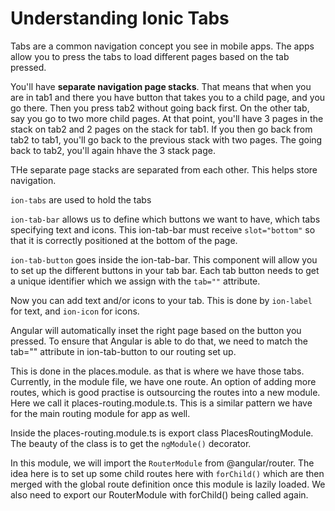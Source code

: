 # Understanding Ionic Tabs

Tabs are a common navigation concept you see in mobile apps. The apps allow you to press the tabs to load different pages based on the tab pressed. 

You'll have **separate navigation page stacks**. That means that when you are in tab1 and there you have button that takes you to a child page, and you go there. Then you press tab2 without going back first. On the other tab, say you go to two more child pages. At that point, you'll have 3 pages in the stack on tab2 and 2 pages on the stack for tab1. If you then go back from tab2 to tab1, you'll go back to the previous stack with two pages. The going back to tab2, you'll again hhave the 3 stack page.

THe separate page stacks are separated from each other. This helps store navigation.

`ion-tabs` are used to hold the tabs

`ion-tab-bar` allows us to define which buttons we want to have, which tabs specifying text and icons. This ion-tab-bar must receive `slot="bottom"` so that it is correctly positioned at the bottom of the page.

`ion-tab-button` goes inside the ion-tab-bar. This component will allow you to set up the different buttons in your tab bar. Each tab button needs to get a unique identifier which we assign with the `tab=""` attribute. 

Now you can add text and/or icons to your tab. This is done by `ion-label` for text, and `ion-icon` for icons.

Angular will automatically inset the right page based on the button you pressed. To ensure that Angular is able to do that, we need to match the tab="" attribute in ion-tab-button to our routing set up.

This is done in the places.module. as that is where we have those tabs. Currently, in the module file, we have one route. An option of adding more routes, which is good practise is outsourcing the routes into a new module. Here we call it places-routing.module.ts. This is a similar pattern we have for the main routing module for app as well.

Inside the places-routing.module.ts is export class PlacesRoutingModule. The beauty of the class is to get the `ngModule()` decorator.

In this module, we will import the `RouterModule` from @angular/router. The idea here is to set up some child routes here with `forChild()` which are then merged with the global route definition once this module is lazily loaded. We also need to export our RouterModule with forChild() being called again.
